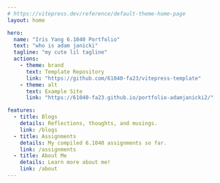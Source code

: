 ```yaml
---
# https://vitepress.dev/reference/default-theme-home-page
layout: home

hero:
  name: "Iris Yang 6.1040 Portfolio"
  text: "who is adam janicki"
  tagline: "my cute lil tagline"
  actions:
    - theme: brand
      text: Template Repository
      link: "https://github.com/61040-fa23/vitepress-template"
    - theme: alt
      text: Example Site
      link: "https://61040-fa23.github.io/portfolio-adamjanicki2/"

features:
  - title: Blogs
    details: Reflections, thoughts, and musings.
    link: /blogs
  - title: Assignments
    details: My compiled 6.1040 assignments so far.
    link: /assignments
  - title: About Me
    details: Learn more about me!
    link: /about
---
```

